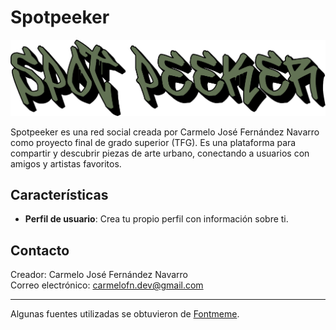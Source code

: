 # Spotpeeker
![.](./spotpeeker-webserver/blog/static/logo-home.png)

Spotpeeker es una red social creada por Carmelo José Fernández Navarro como proyecto final de grado superior (TFG). Es una plataforma para compartir y descubrir piezas de arte urbano, conectando a usuarios con amigos y artistas favoritos.


## Características

- **Perfil de usuario**: Crea tu propio perfil con información sobre ti.


## Contacto

Creador: Carmelo José Fernández Navarro  
Correo electrónico: carmelofn.dev@gmail.com

---

Algunas fuentes utilizadas se obtuvieron de [Fontmeme](https://fontmeme.com/graffiti-creator/).
